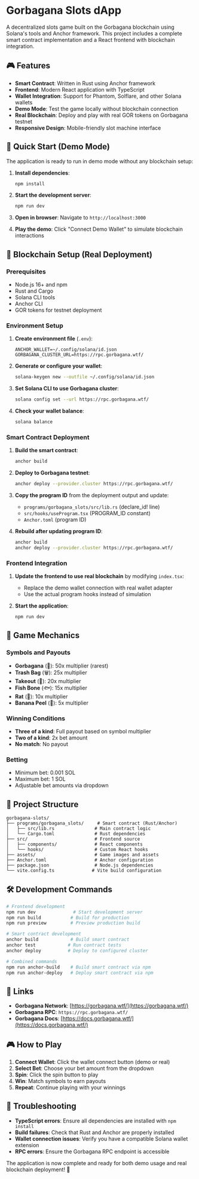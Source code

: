 # Gorbagana Slots dApp

A decentralized slots game built on the Gorbagana blockchain using Solana's tools and Anchor framework. This project includes a complete smart contract implementation and a React frontend with blockchain integration.

## 🎮 Features

- **Smart Contract**: Written in Rust using Anchor framework
- **Frontend**: Modern React application with TypeScript
- **Wallet Integration**: Support for Phantom, Solflare, and other Solana wallets
- **Demo Mode**: Test the game locally without blockchain connection
- **Real Blockchain**: Deploy and play with real GOR tokens on Gorbagana testnet
- **Responsive Design**: Mobile-friendly slot machine interface

## 🚀 Quick Start (Demo Mode)

The application is ready to run in demo mode without any blockchain setup:

1. **Install dependencies**:
   ```bash
   npm install
   ```

2. **Start the development server**:
   ```bash
   npm run dev
   ```

3. **Open in browser**: Navigate to `http://localhost:3000`

4. **Play the demo**: Click "Connect Demo Wallet" to simulate blockchain interactions

## 🔧 Blockchain Setup (Real Deployment)

### Prerequisites

- Node.js 16+ and npm
- Rust and Cargo
- Solana CLI tools
- Anchor CLI
- GOR tokens for testnet deployment

### Environment Setup

1. **Create environment file** (`.env`):
   ```plaintext
   ANCHOR_WALLET=~/.config/solana/id.json
   GORBAGANA_CLUSTER_URL=https://rpc.gorbagana.wtf/
   ```

2. **Generate or configure your wallet**:
   ```bash
   solana-keygen new --outfile ~/.config/solana/id.json
   ```

3. **Set Solana CLI to use Gorbagana cluster**:
   ```bash
   solana config set --url https://rpc.gorbagana.wtf/
   ```

4. **Check your wallet balance**:
   ```bash
   solana balance
   ```

### Smart Contract Deployment

1. **Build the smart contract**:
   ```bash
   anchor build
   ```

2. **Deploy to Gorbagana testnet**:
   ```bash
   anchor deploy --provider.cluster https://rpc.gorbagana.wtf/
   ```

3. **Copy the program ID** from the deployment output and update:
   - `programs/gorbagana_slots/src/lib.rs` (declare_id! line)
   - `src/hooks/useProgram.tsx` (PROGRAM_ID constant)
   - `Anchor.toml` (program ID)

4. **Rebuild after updating program ID**:
   ```bash
   anchor build
   anchor deploy --provider.cluster https://rpc.gorbagana.wtf/
   ```

### Frontend Integration

1. **Update the frontend to use real blockchain** by modifying `index.tsx`:
   - Replace the demo wallet connection with real wallet adapter
   - Use the actual program hooks instead of simulation

2. **Start the application**:
   ```bash
   npm run dev
   ```

## 🎯 Game Mechanics

### Symbols and Payouts
- **Gorbagana** (🦍): 50x multiplier (rarest)
- **Trash Bag** (🗑️): 25x multiplier  
- **Takeout** (🥡): 20x multiplier
- **Fish Bone** (🐟): 15x multiplier
- **Rat** (🐀): 10x multiplier
- **Banana Peel** (🍌): 5x multiplier

### Winning Conditions
- **Three of a kind**: Full payout based on symbol multiplier
- **Two of a kind**: 2x bet amount
- **No match**: No payout

### Betting
- Minimum bet: 0.001 SOL
- Maximum bet: 1 SOL
- Adjustable bet amounts via dropdown

## 📁 Project Structure

```
gorbagana-slots/
├── programs/gorbagana_slots/     # Smart contract (Rust/Anchor)
│   ├── src/lib.rs               # Main contract logic
│   └── Cargo.toml               # Rust dependencies
├── src/                         # Frontend source
│   ├── components/              # React components
│   └── hooks/                   # Custom React hooks
├── assets/                      # Game images and assets
├── Anchor.toml                  # Anchor configuration
├── package.json                 # Node.js dependencies
└── vite.config.ts              # Vite build configuration
```

## 🛠️ Development Commands

```bash
# Frontend development
npm run dev              # Start development server
npm run build           # Build for production
npm run preview         # Preview production build

# Smart contract development  
anchor build            # Build smart contract
anchor test            # Run contract tests
anchor deploy          # Deploy to configured cluster

# Combined commands
npm run anchor-build    # Build smart contract via npm
npm run anchor-deploy   # Deploy smart contract via npm
```

## 🔗 Links

- **Gorbagana Network**: [https://gorbagana.wtf/](https://gorbagana.wtf/)
- **Gorbagana RPC**: `https://rpc.gorbagana.wtf/`
- **Gorbagana Docs**: [https://docs.gorbagana.wtf/](https://docs.gorbagana.wtf/)

## 🎮 How to Play

1. **Connect Wallet**: Click the wallet connect button (demo or real)
2. **Select Bet**: Choose your bet amount from the dropdown
3. **Spin**: Click the spin button to play
4. **Win**: Match symbols to earn payouts
5. **Repeat**: Continue playing with your winnings

## 🐛 Troubleshooting

- **TypeScript errors**: Ensure all dependencies are installed with `npm install`
- **Build failures**: Check that Rust and Anchor are properly installed
- **Wallet connection issues**: Verify you have a compatible Solana wallet extension
- **RPC errors**: Ensure the Gorbagana RPC endpoint is accessible

The application is now complete and ready for both demo usage and real blockchain deployment! 🚀
